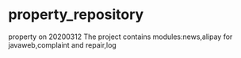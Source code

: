 # property_repository
property on 20200312
The project contains modules:news,alipay for javaweb,complaint and repair,log

